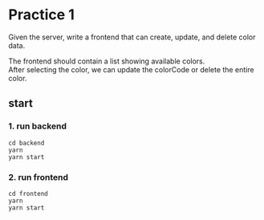 # Practice 1

Given the server, write a frontend that can create, update, and delete color data.

The frontend should contain a list showing available colors.<br>
After selecting the color, we can update the colorCode or delete the entire color.

## start
### 1. run backend
```
cd backend
yarn
yarn start
```

### 2. run frontend
```
cd frontend
yarn
yarn start
```